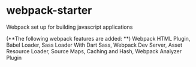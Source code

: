 # webpack-starter
Webpack set up for building javascript applications

(**The following webpack features are added: **)
Webpack HTML Plugin,
Babel Loader,
Sass Loader With Dart Sass,
Webpack Dev Server,
Asset Resource Loader,
Source Maps,
Caching and Hash,
Webpack Analyzer Plugin
